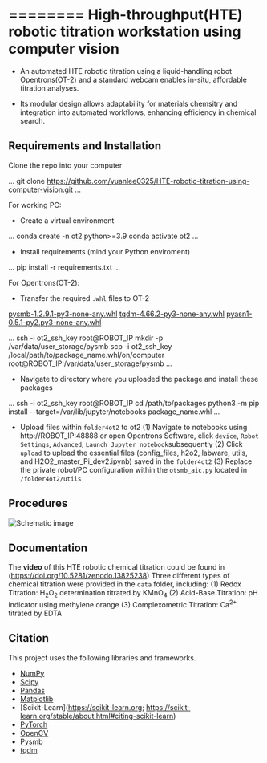 ========
High-throughput(HTE) robotic titration workstation using computer vision
========

* An automated HTE robotic titration using a liquid-handling robot Opentrons(OT-2) and a standard webcam enables in-situ, affordable titration analyses. 

* Its modular design allows adaptability for materials chemsitry and integration into automated workflows, enhancing efficiency in chemical search.

Requirements and Installation
---------------------
Clone the repo into your computer

...
    git clone https://github.com/yuanlee0325/HTE-robotic-titration-using-computer-vision.git
...

For working PC:
* Create a virtual environment

...
conda create -n ot2 python>=3.9
conda activate ot2
...

* Install requirements (mind your Python enviroment)

...
    pip install -r requirements.txt
...

For Opentrons(OT-2): 

* Transfer the required `.whl` files to OT-2

[pysmb-1.2.9.1-py3-none-any.whl](https://www.piwheels.org/simple/pysmb/pysmb-1.2.9.1-py3-none-any.whl#sha256=2a20a9d945efc2f6fe86afbe272f6dd4786344aca046b4ca2e98d519db817c20)
[tqdm-4.66.2-py3-none-any.whl](https://www.piwheels.org/simple/tqdm/tqdm-4.66.2-py3-none-any.whl#sha256=f78fd60412e4653a0be68fe9fc5424dc07ed3479bc765a3ab30e782d3d4dbd41)
[pyasn1-0.5.1-py2.py3-none-any.whl](https://www.piwheels.org/simple/pyasn1/pyasn1-0.5.1-py2.py3-none-any.whl#sha256=238ed5b4e0785e285c20dddcfd46ea3585d0ed25bd174d5737a08813db0de176)

...
ssh -i ot2_ssh_key root@ROBOT_IP
mkdir -p /var/data/user_storage/pysmb
scp -i ot2_ssh_key /local/path/to/package_name.whl/on/computer root@ROBOT_IP:/var/data/user_storage/pysmb
...

* Navigate to directory where you uploaded the package and install these packages 

...
ssh -i ot2_ssh_key root@ROBOT_IP
cd /path/to/packages
python3 -m pip install --target=/var/lib/jupyter/notebooks package_name.whl
...

* Upload files within `folder4ot2` to ot2
(1) Navigate to notebooks using http://ROBOT_IP:48888 or open Opentrons Software, click `device`, `Robot Settings`, `Advanced`, `Launch Jupyter notebook`subsequently
(2) Click `upload` to upload the essential files (config_files, h2o2, labware, utils, and H2O2_master_Pi_dev2.ipynb) saved in the `folder4ot2` 
(3) Replace the private robot/PC configuration within the `otsmb_aic.py` located in `/folder4ot2/utils`


Procedures 
-------------
![Schematic image](Schematic_graph.tif)


Documentation
-------------
The **video** of this HTE robotic chemical titration could be found in (https://doi.org/10.5281/zenodo.13825238)
Three different types of chemical titration were provided in the `data` folder, including:
(1) Redox Titration: H<sub>2</sub>O<sub>2</sub> determination titrated by KMnO<sub>4</sub>
(2) Acid-Base Titration: pH indicator using methylene orange
(3) Complexometric Titration: Ca<sup>2+</sup> titrated by EDTA


Citation
-------------
This project uses the following libraries and frameworks. 
- [NumPy](https://numpy.org)
- [Scipy](https://www.nature.com/articles/s41592-019-0686-2)
- [Pandas](https://pandas.pydata.org)
- [Matplotlib](https://matplotlib.org)
- [Scikit-Learn](https://scikit-learn.org; https://scikit-learn.org/stable/about.html#citing-scikit-learn)
- [PyTorch](https://pytorch.org)
- [OpenCV](https://opencv.org)
- [Pysmb](https://pysmb.readthedocs.io/en/latest/)
- [tqdm](https://doi.org/10.5281/zenodo.14231923)


